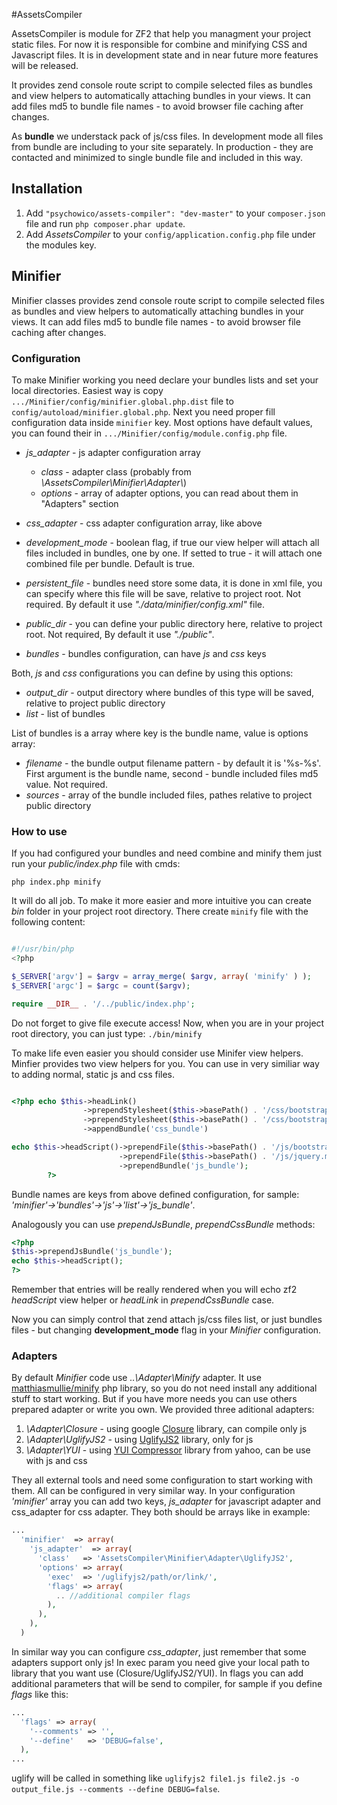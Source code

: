 #AssetsCompiler

AssetsCompiler is module for ZF2 that help you managment your project static files.
For now it is responsible for combine and minifying CSS and Javascript files. It is
in development state and in near future more features will be released.

It provides zend console route script to compile selected files as bundles and view helpers
to automatically attaching bundles in your views. It can add files md5 to bundle file
names - to avoid browser file caching after changes.

As **bundle** we understack pack of js/css files. In development mode all files from bundle
are including to your site separately. In production - they are contacted and minimized to
single bundle file and included in this way.

## Installation

 1. Add `"psychowico/assets-compiler": "dev-master"` to your `composer.json` file and run `php composer.phar update`.
 2. Add *AssetsCompiler* to your `config/application.config.php` file under the modules key.

## Minifier

Minifier classes provides zend console route script to compile selected files as bundles
and view helpers to automatically attaching bundles in your views. It can add files md5
to bundle file names - to avoid browser file caching after changes.

### Configuration

To make Minifier working you need declare your bundles lists and set your local directories.
Easiest way is copy `.../Minifier/config/minifier.global.php.dist` file
to `config/autoload/minifier.global.php`. Next you need proper fill configuration data
inside `minifier` key. Most options have default values, you can found their
in `.../Minifier/config/module.config.php` file.

 - *js_adapter* - js adapter configuration array
   - *class*    - adapter class (probably from *\AssetsCompiler\Minifier\Adapter\\*)
   - *options*  - array of adapter options, you can read about them in "Adapters" section
 - *css_adapter* - css adapter configuration array, like above

 - *development_mode* - boolean flag, if true our view helper will attach all files included
                        in bundles, one by one. If setted to true - it will attach one combined
                        file per bundle. Default is true.
 - *persistent_file*  - bundles need store some data, it is done in xml file, you can specify
                        where this file will be save, relative to project root. Not required. By
                        default it use *"./data/minifier/config.xml"* file.
 - *public_dir*       - you can define your public directory here, relative to project root. Not required,
                        By default it use *"./public"*.
 - *bundles*          - bundles configuration, can have *js* and *css* keys

Both, *js* and *css* configurations you can define by using this options:

 - *output_dir*     - output directory where bundles of this type will be saved, relative to
                        project public directory
 - *list*           - list of bundles

List of bundles is a array where key is the bundle name, value is options array:

 - *filename*       - the bundle output filename pattern - by default it is '%s-%s'. First argument
                       is the bundle name, second - bundle included files md5 value. Not required.
 - *sources*        - array of the bundle included files, pathes relative to project public directory

### How to use

If you had configured your bundles and need combine and minify them just
run your *public/index.php* file with cmds:

`php index.php minify`

It will do all job. To make it more easier and more intuitive you can create
*bin* folder in your project root directory. There create `minify` file with
the following content:

```php

#!/usr/bin/php
<?php

$_SERVER['argv'] = $argv = array_merge( $argv, array( 'minify' ) );
$_SERVER['argc'] = $argc = count($argv);

require __DIR__ . '/../public/index.php';

```

Do not forget to give file execute access!
Now, when you are in your project root directory, you can just type:
`./bin/minify`

To make life even easier you should consider use Minifer view helpers.
Minfier provides two view helpers for you. You can use in very similiar way to
adding normal, static js and css files.

```php

<?php echo $this->headLink()
                ->prependStylesheet($this->basePath() . '/css/bootstrap-responsive.min.css')
                ->prependStylesheet($this->basePath() . '/css/bootstrap.min.css')
                ->appendBundle('css_bundle')

echo $this->headScript()->prependFile($this->basePath() . '/js/bootstrap.min.js')
                        ->prependFile($this->basePath() . '/js/jquery.min.js')
                        ->prependBundle('js_bundle');
        ?>
```

Bundle names are keys from above defined configuration,
for sample: *'minifier'->'bundles'->'js'->'list'->'js_bundle'*.

Analogously you can use *prependJsBundle*, *prependCssBundle* methods:

```php
<?php
$this->prependJsBundle('js_bundle');
echo $this->headScript();
?>
```

Remember that entries will be really rendered when you will echo zf2 *headScript* view helper
or *headLink* in *prependCssBundle* case.

Now you can simply control that zend attach js/css files list, or just bundles files - but
changing **development_mode** flag in your *Minifier* configuration.


### Adapters

By default *Minifier* code use *..\Adapter\Minify* adapter. It use
[matthiasmullie/minify](https://github.com/matthiasmullie/minify) php library, so you do not need
install any additional stuff to start working. But if you have more needs you can use others
prepared adapter or write you own.
We provided three aditional adapters:
 1. *\Adapter\Closure* - using google [Closure](https://developers.google.com/closure/) library, can compile only js
 2. *\Adapter\UglifyJS2* - using [UglifyJS2](https://github.com/mishoo/UglifyJS2) library, only for js
 3. *\Adapter\YUI*  - using [YUI Compressor](http://developer.yahoo.com/yui/compressor/) library from yahoo, can be use with js and css

They all external tools and need some configuration to start working with them. All can be configured
in very similar way. In your configuration *'minifier'* array you can add two keys, *js_adapter* for
javascript adapter and css_adapter for css adapter. They both should be arrays like in example:

```php
...
  'minifier'  => array(
    'js_adapter'  => array(
      'class'   => 'AssetsCompiler\Minifier\Adapter\UglifyJS2',
      'options' => array(
        'exec'  => '/uglifyjs2/path/or/link/',
        'flags' => array(
          .. //additional compiler flags
        ),
      ),
    ),
  )
```
In similar way you can configure *css_adapter*, just remember that some adapters support only js!
In exec param you need give your local path to library that you want use (Closure/UglifyJS2/YUI).
In flags you can add additional parameters that will be send to compiler, for sample if you define
*flags* like this:

```php
...
  'flags' => array(
    '--comments' => '',
    '--define'   => 'DEBUG=false',
  ),
...
```

uglify will be called in something like
`uglifyjs2 file1.js file2.js -o output_file.js --comments --define DEBUG=false`.

